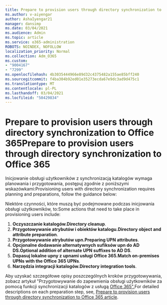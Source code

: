 ```yaml
---
title: Prepare to provision users through directory synchronization to Office 365
ms.author: v-aiyengar
author: AshaIyengar21
manager: dansimp
ms.date: 03/04/2021
ms.audience: Admin
ms.topic: article
ms.service: o365-administration
ROBOTS: NOINDEX, NOFOLLOW
localization_priority: Normal
ms.collection: Adm_O365
ms.custom:
- "9004167"
- "7299"
ms.openlocfilehash: 4b3035444966e89d32c4375482a155ae85bff240
ms.sourcegitcommit: f4ba304b92ed01e35273ecda67e9dc3ad9d475c1
ms.translationtype: MT
ms.contentlocale: pl-PL
ms.lasthandoff: 03/04/2021
ms.locfileid: "50429834"
---
```

# <a name="prepare-to-provision-users-through-directory-synchronization-to-office-365"></a><span data-ttu-id="85bd7-102">Prepare to provision users through directory synchronization to Office 365</span><span class="sxs-lookup"><span data-stu-id="85bd7-102">Prepare to provision users through directory synchronization to Office 365</span></span>

<span data-ttu-id="85bd7-103">Inicjowanie obsługi użytkowników z synchronizacją katalogów wymaga planowania i przygotowania, postępuj zgodnie z poniższymi wskazówkami:</span><span class="sxs-lookup"><span data-stu-id="85bd7-103">Provisioning users with directory synchronization requires planning and preparations, follow the guidance below:</span></span>

<span data-ttu-id="85bd7-104">Niektóre czynności, które muszą być podejmowane podczas inicjowania obsługi użytkowników, to:</span><span class="sxs-lookup"><span data-stu-id="85bd7-104">Some actions that need to take place in provisioning users include:</span></span>
1. <span data-ttu-id="85bd7-105">**Oczyszczanie katalogów.**</span><span class="sxs-lookup"><span data-stu-id="85bd7-105">**Directory cleanup**.</span></span>
1. <span data-ttu-id="85bd7-106">**Przygotowywanie atrybutów i obiektów katalogu.**</span><span class="sxs-lookup"><span data-stu-id="85bd7-106">**Directory object and attribute preparation**.</span></span>
1. <span data-ttu-id="85bd7-107">**Przygotowywanie atrybutów upn.**</span><span class="sxs-lookup"><span data-stu-id="85bd7-107">**Preparing UPN attributes**.</span></span>
1. <span data-ttu-id="85bd7-108">**Opcjonalne dodawanie alternatywnych sufiksów upn do AD DS.**</span><span class="sxs-lookup"><span data-stu-id="85bd7-108">**Optional addition of alternate UPN suffixes to AD DS**.</span></span>
1. <span data-ttu-id="85bd7-109">**Dopasuj lokalne upny z upnami usługi Office 365.**</span><span class="sxs-lookup"><span data-stu-id="85bd7-109">**Match on-premises UPNs with the Office 365 UPNs**.</span></span>
1. <span data-ttu-id="85bd7-110">**Narzędzia integracji katalogów.**</span><span class="sxs-lookup"><span data-stu-id="85bd7-110">**Directory integration tools**.</span></span>

<span data-ttu-id="85bd7-111">Aby uzyskać szczegółowe opisy poszczególnych kroków przygotowywania, zobacz artykuł "Przygotowywanie do zapewnienia obsługi użytkowników za pomocą funkcji synchronizacji katalogów z usługą [Office 365".](https://aka.ms/office365assistantprovisionuserstooffice365)</span><span class="sxs-lookup"><span data-stu-id="85bd7-111">For detailed descriptions on each preparation step, see, [Prepare to provision users through directory synchronization to Office 365 article](https://aka.ms/office365assistantprovisionuserstooffice365).</span></span>
